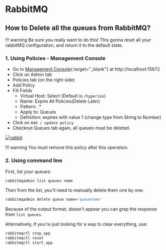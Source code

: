 # RabbitMQ

## How to Delete all the queues from RabbitMQ?

!!! warning
    Be sure you really want to do this!
    This gonna reset all your rabbitMQ configuration, and return it to the default state.

### 1. Using Policies - Management Console

  - Go to [Management Console](http://localhost:15672){:target="_blank"} at http://localhost:15672
  - Click on Admin tab
  - Policies tab (on the right side)
  - Add Policy
  - Fill Fields
    - Virtual Host: Select (Default is `/hyperion`)
    - Name: Expire All Policies(Delete Later)
    - Pattern: .*
    - Apply to: Queues
    - Definition: expires with value 1 (change type from String to Number)
  - Click on `Add / update policy`
  - Checkout Queues tab again, all queues must be deleted.
  
  [![rabbit](../../assets/img/rabbit.png)](../../assets/img/rabbit.png)
 
!!! warning
    You must remove this policy after this operation.
    
### 2. Using command line 

First, list your queues:
````bash
rabbitmqadmin list queues name 
````
Then from the list, you'll need to manually delete them one by one:
````bash
rabbitmqadmin delete queue name='queuename' 
````
Because of the output format, doesn't appear you can grep the response from `list queues`. 

Alternatively, if you're just looking for a way to clear everything, use:
````bash 
rabbitmqctl stop_app
rabbitmqctl reset
rabbitmqctl start_app
````

<br>

